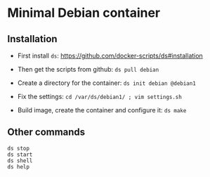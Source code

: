 # Minimal Debian container

## Installation

  - First install `ds`: https://github.com/docker-scripts/ds#installation

  - Then get the scripts from github: `ds pull debian`

  - Create a directory for the container: `ds init debian @debian1`

  - Fix the settings: `cd /var/ds/debian1/ ; vim settings.sh`

  - Build image, create the container and configure it: `ds make`

## Other commands

```
ds stop
ds start
ds shell
ds help
```
